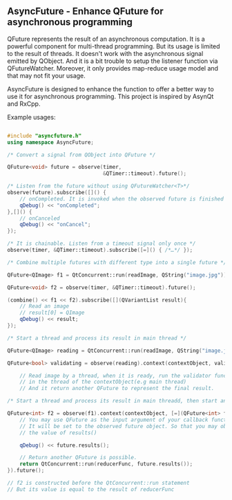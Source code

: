 ## AsyncFuture - Enhance QFuture for asynchronous programming

QFuture represents the result of an asynchronous computation. It is a powerful component for multi-thread programming. But its usage is limited to the result of threads. It doesn't work with the asynchronous signal emitted by QObject. And it is a bit trouble to setup the listener function via QFutureWatcher. Moreover, it only provides map-reduce usage model and
that may not fit your usage.

AsyncFuture is designed to enhance the function to offer a better way to use it for asynchronous programming. This project is inspired by AsynQt and RxCpp.

Example usages:


```c++

#include "asyncfuture.h"
using namespace AsyncFuture;

/* Convert a signal from QObject into QFuture */

QFuture<void> future = observe(timer,
                               &QTimer::timeout).future();

/* Listen from the future without using QFutureWatcher<T>*/
observe(future).subscribe([]() {
    // onCompleted. It is invoked when the observed future is finished successfully
    qDebug() << "onCompleted";
},[]() {
    // onCanceled
    qDebug() << "onCancel";
});

/* It is chainable. Listen from a timeout signal only once */
observe(timer, &QTimer::timeout).subscribe([=]() { /*…*/ });

/* Combine multiple futures with different type into a single future */

QFuture<QImage> f1 = QtConcurrent::run(readImage, QString("image.jpg"));

QFuture<void> f2 = observe(timer, &QTimer::timeout).future();

(combine() << f1 << f2).subscribe([](QVariantList result){
    // Read an image
    // result[0] = QImage
    qDebug() << result;
});

/* Start a thread and process its result in main thread */

QFuture<QImage> reading = QtConcurrent::run(readImage, QString("image.jpg"));

QFuture<bool> validating = observe(reading).context(contextObject, validator).future();

    // Read image by a thread, when it is ready, run the validator function
    // in the thread of the contextObject(e.g main thread)
    // And it return another QFuture to represent the final result.

/* Start a thread and process its result in main threadd, then start another thread. */

QFuture<int> f2 = observe(f1).context(contextObject, [=](QFuture<int> future) {
    // You may use QFuture as the input argument of your callback function
    // It will be set to the observed future object. So that you may obtain
    // the value of results()

    qDebug() << future.results();

    // Return another QFuture is possible.
    return QtConcurrent::run(reducerFunc, future.results());
}).future();

// f2 is constructed before the QtConcurrent::run statement
// But its value is equal to the result of reducerFunc

```
